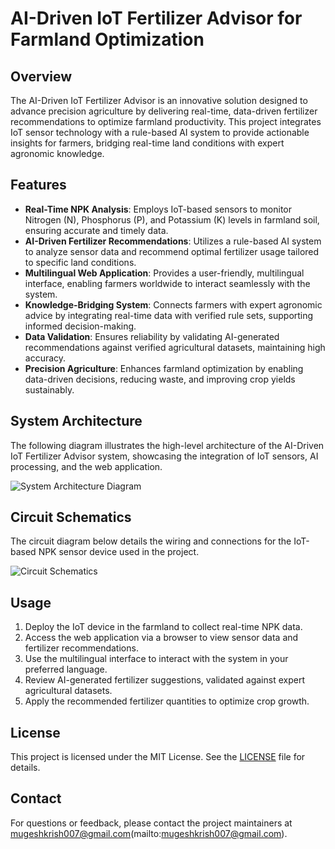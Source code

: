 # AI-Driven IoT Fertilizer Advisor for Farmland Optimization

## Overview
The AI-Driven IoT Fertilizer Advisor is an innovative solution designed to advance precision agriculture by delivering real-time, data-driven fertilizer recommendations to optimize farmland productivity. This project integrates IoT sensor technology with a rule-based AI system to provide actionable insights for farmers, bridging real-time land conditions with expert agronomic knowledge.

## Features
- **Real-Time NPK Analysis**: Employs IoT-based sensors to monitor Nitrogen (N), Phosphorus (P), and Potassium (K) levels in farmland soil, ensuring accurate and timely data.
- **AI-Driven Fertilizer Recommendations**: Utilizes a rule-based AI system to analyze sensor data and recommend optimal fertilizer usage tailored to specific land conditions.
- **Multilingual Web Application**: Provides a user-friendly, multilingual interface, enabling farmers worldwide to interact seamlessly with the system.
- **Knowledge-Bridging System**: Connects farmers with expert agronomic advice by integrating real-time data with verified rule sets, supporting informed decision-making.
- **Data Validation**: Ensures reliability by validating AI-generated recommendations against verified agricultural datasets, maintaining high accuracy.
- **Precision Agriculture**: Enhances farmland optimization by enabling data-driven decisions, reducing waste, and improving crop yields sustainably.

## System Architecture
The following diagram illustrates the high-level architecture of the AI-Driven IoT Fertilizer Advisor system, showcasing the integration of IoT sensors, AI processing, and the web application.

![System Architecture Diagram](images/system_diagram.png)



## Circuit Schematics
The circuit diagram below details the wiring and connections for the IoT-based NPK sensor device used in the project.

![Circuit Schematics](images/circuit_schematics.png)





## Usage
1. Deploy the IoT device in the farmland to collect real-time NPK data.
2. Access the web application via a browser to view sensor data and fertilizer recommendations.
3. Use the multilingual interface to interact with the system in your preferred language.
4. Review AI-generated fertilizer suggestions, validated against expert agricultural datasets.
5. Apply the recommended fertilizer quantities to optimize crop growth.


## License
This project is licensed under the MIT License. See the [LICENSE](LICENSE) file for details.

## Contact
For questions or feedback, please contact the project maintainers at mugeshkrish007@gmail.com(mailto:mugeshkrish007@gmail.com).
